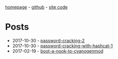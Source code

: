 [homepage](https://amar1729.github.io/) - [github](https://github.com/Amar1729) - [site code](https://github.com/Amar1729/Amar1729.github.io)

# Posts

- 2017-10-30 - [password-cracking-2](./password-cracking-2.html)
- 2017-10-30 - [password-cracking-with-hashcat-1](./password-cracking-with-hashcat-1.html)
- 2017-02-19 - [boot-a-nook-to-cyanogenmod](./boot-a-nook-to-cyanogenmod.html)
